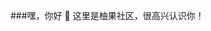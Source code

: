 ###嘿，你好 👋
这里是柚果社区，很高兴认识你！
<!--
**youguoshequ/youguoshequ** 是一个 ✨ _special_ ✨ 存储库，因为它的“README.md”（此文件）出现在您的 GitHub 个人资料中。

以下是一些帮助您入门的想法：

- 🔭 我目前正在研究...
- 🌱 我目前正在学习...
- 👯 我希望合作...
- 🤔 我正在寻求帮助...
- 💬 问我...
- 📫 如何联系我： ...
- 😄 代词：...
- ⚡ 有趣的事实： ...
-->
